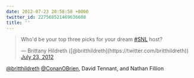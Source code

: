 ```yaml
---
date: 2012-07-23 20:58:58 +0000
twitter_id: 227568521469636608
title: ''
---
```


<blockquote class="twitter-tweet"><p lang="en" dir="ltr">Who&#39;d be your top three picks for your dream <a href="https://twitter.com/hashtag/SNL?src=hash&amp;ref_src=twsrc%5Etfw">#SNL</a> host?</p>&mdash; Brittany Hildreth ([@britthildreth](https://twitter.com/britthildreth)) <a href="https://twitter.com/britthildreth/status/227541388391219200?ref_src=twsrc%5Etfw">July 23, 2012</a></blockquote>
<script async src="https://platform.twitter.com/widgets.js" charset="utf-8"></script>

[@britthildreth](https://twitter.com/britthildreth) [@ConanOBrien](https://twitter.com/ConanOBrien), David Tennant, and Nathan Fillion
